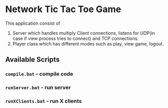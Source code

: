 # Network Tic Tac Toe Game
This application consist of 
1. Server which handles multiply Client connections, listens for UDP(in case if view process tries to connect) and TCP connections. 
2. Player class which has different modes such as play, view game, logout.

## Available Scripts

### `compile.bat`  - compile code 
### `runServer.bat`  - run server 
### `runXClients.bat`  - run X clients
